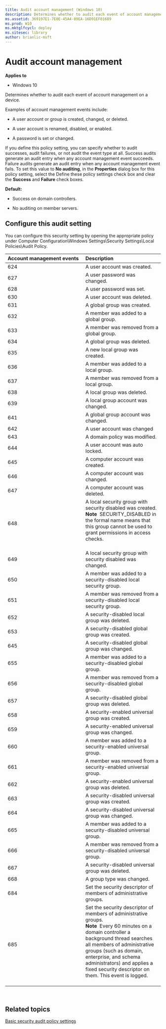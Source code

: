 ```yaml
---
title: Audit account management (Windows 10)
description: Determines whether to audit each event of account management on a device.
ms.assetid: 369197E1-7E0E-45A4-89EA-16D91EF01689
ms.prod: W10
ms.mktglfcycl: deploy
ms.sitesec: library
author: brianlic-msft
---
```


# Audit account management


**Applies to**

-   Windows 10

Determines whether to audit each event of account management on a device.

Examples of account management events include:

-   A user account or group is created, changed, or deleted.

-   A user account is renamed, disabled, or enabled.

-   A password is set or changed.

If you define this policy setting, you can specify whether to audit successes, audit failures, or not audit the event type at all. Success audits generate an audit entry when any account management event succeeds. Failure audits generate an audit entry when any account management event fails. To set this value to **No auditing**, in the **Properties** dialog box for this policy setting, select the Define these policy settings check box and clear the **Success** and **Failure** check boxes.

**Default:**

-   Success on domain controllers.

-   No auditing on member servers.

## Configure this audit setting


You can configure this security setting by opening the appropriate policy under Computer Configuration\\Windows Settings\\Security Settings\\Local Policies\\Audit Policy.

<table>
<colgroup>
<col width="50%" />
<col width="50%" />
</colgroup>
<thead>
<tr class="header">
<th align="left">Account management events</th>
<th align="left">Description</th>
</tr>
</thead>
<tbody>
<tr class="odd">
<td align="left">624</td>
<td align="left">A user account was created.</td>
</tr>
<tr class="even">
<td align="left">627</td>
<td align="left">A user password was changed.</td>
</tr>
<tr class="odd">
<td align="left">628</td>
<td align="left">A user password was set.</td>
</tr>
<tr class="even">
<td align="left">630</td>
<td align="left">A user account was deleted.</td>
</tr>
<tr class="odd">
<td align="left">631</td>
<td align="left">A global group was created.</td>
</tr>
<tr class="even">
<td align="left">632</td>
<td align="left">A member was added to a global group.</td>
</tr>
<tr class="odd">
<td align="left">633</td>
<td align="left">A member was removed from a global group.</td>
</tr>
<tr class="even">
<td align="left">634</td>
<td align="left">A global group was deleted.</td>
</tr>
<tr class="odd">
<td align="left">635</td>
<td align="left">A new local group was created.</td>
</tr>
<tr class="even">
<td align="left">636</td>
<td align="left">A member was added to a local group.</td>
</tr>
<tr class="odd">
<td align="left">637</td>
<td align="left">A member was removed from a local group.</td>
</tr>
<tr class="even">
<td align="left">638</td>
<td align="left">A local group was deleted.</td>
</tr>
<tr class="odd">
<td align="left">639</td>
<td align="left">A local group account was changed.</td>
</tr>
<tr class="even">
<td align="left">641</td>
<td align="left">A global group account was changed.</td>
</tr>
<tr class="odd">
<td align="left">642</td>
<td align="left">A user account was changed</td>
</tr>
<tr class="even">
<td align="left">643</td>
<td align="left">A domain policy was modified.</td>
</tr>
<tr class="odd">
<td align="left">644</td>
<td align="left">A user account was auto locked.</td>
</tr>
<tr class="even">
<td align="left">645</td>
<td align="left">A computer account was created.</td>
</tr>
<tr class="odd">
<td align="left">646</td>
<td align="left">A computer account was changed.</td>
</tr>
<tr class="even">
<td align="left">647</td>
<td align="left">A computer account was deleted.</td>
</tr>
<tr class="odd">
<td align="left">648</td>
<td align="left">A local security group with security disabled was created.
<div class="alert">
<strong>Note</strong>  SECURITY_DISABLED in the formal name means that this group cannot be used to grant permissions in access checks.
</div>
<div>
 
</div></td>
</tr>
<tr class="even">
<td align="left">649</td>
<td align="left">A local security group with security disabled was changed.</td>
</tr>
<tr class="odd">
<td align="left">650</td>
<td align="left">A member was added to a security-disabled local security group.</td>
</tr>
<tr class="even">
<td align="left">651</td>
<td align="left">A member was removed from a security-disabled local security group.</td>
</tr>
<tr class="odd">
<td align="left">652</td>
<td align="left">A security-disabled local group was deleted.</td>
</tr>
<tr class="even">
<td align="left">653</td>
<td align="left">A security-disabled global group was created.</td>
</tr>
<tr class="odd">
<td align="left">645</td>
<td align="left">A security-disabled global group was changed.</td>
</tr>
<tr class="even">
<td align="left">655</td>
<td align="left">A member was added to a security-disabled global group.</td>
</tr>
<tr class="odd">
<td align="left">656</td>
<td align="left">A member was removed from a security-disabled global group.</td>
</tr>
<tr class="even">
<td align="left">657</td>
<td align="left">A security-disabled global group was deleted.</td>
</tr>
<tr class="odd">
<td align="left">658</td>
<td align="left">A security-enabled universal group was created.</td>
</tr>
<tr class="even">
<td align="left">659</td>
<td align="left">A security-enabled universal group was changed.</td>
</tr>
<tr class="odd">
<td align="left">660</td>
<td align="left">A member was added to a security-enabled universal group.</td>
</tr>
<tr class="even">
<td align="left">661</td>
<td align="left">A member was removed from a security-enabled universal group.</td>
</tr>
<tr class="odd">
<td align="left">662</td>
<td align="left">A security-enabled universal group was deleted.</td>
</tr>
<tr class="even">
<td align="left">663</td>
<td align="left">A security-disabled universal group was created.</td>
</tr>
<tr class="odd">
<td align="left">664</td>
<td align="left">A security-disabled universal group was changed.</td>
</tr>
<tr class="even">
<td align="left">665</td>
<td align="left">A member was added to a security-disabled universal group.</td>
</tr>
<tr class="odd">
<td align="left">666</td>
<td align="left">A member was removed from a security-disabled universal group.</td>
</tr>
<tr class="even">
<td align="left">667</td>
<td align="left">A security-disabled universal group was deleted.</td>
</tr>
<tr class="odd">
<td align="left">668</td>
<td align="left">A group type was changed.</td>
</tr>
<tr class="even">
<td align="left">684</td>
<td align="left">Set the security descriptor of members of administrative groups.</td>
</tr>
<tr class="odd">
<td align="left">685</td>
<td align="left">Set the security descriptor of members of administrative groups.
<div class="alert">
<strong>Note</strong>  Every 60 minutes on a domain controller a background thread searches all members of administrative groups (such as domain, enterprise, and schema administrators) and applies a fixed security descriptor on them. This event is logged.
</div>
<div>
 
</div></td>
</tr>
</tbody>
</table>

 

## Related topics


[Basic security audit policy settings](basic-security-audit-policy-settings.md)

 

 





